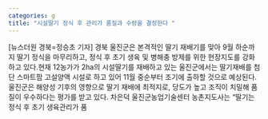 ```yaml
---
categories: g
title: "시설딸기 정식 후 관리가 품질과 수량을 결정한다 "
---
```

[뉴스더원 경북=정승초 기자] 경북 울진군은 본격적인 딸기 재배기를 맞아 9월 하순까지 딸기 정식을 마무리하고, 정식 후 초기 생육 및 병해충 방제를 위한 현장지도를 강화하고 있다.현재 12농가가 2ha의 시설딸기를 재배하고 있는 울진군에서는 딸기재배를 첨단 스마트팜 고설양액 시설로 하고 있어 11월 중순부터 조기에 출하할 것으로 예상된다. 울진군은 해양성 기후의 영향으로 딸기 재배에 최적지로, 당도가 높고 조직이 치밀해 품질이 우수하다는 평가를 받고 있다. 차은덕 울진군농업기술센터 농촌지도사는 “딸기는 정식 후 초기 생육관리가 품